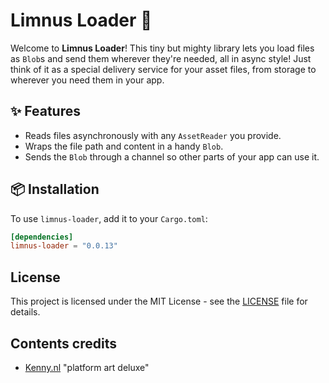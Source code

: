 # Limnus Loader 🧱

Welcome to **Limnus Loader**! This tiny but mighty library lets you load files as `Blob`s and send them wherever they're
needed, all in async style! Just think of it as a special delivery service for your asset files, 
from storage to wherever you need them in your app.

## ✨ Features

- Reads files asynchronously with any `AssetReader` you provide.
- Wraps the file path and content in a handy `Blob`.
- Sends the `Blob` through a channel so other parts of your app can use it.

## 📦 Installation

To use `limnus-loader`, add it to your `Cargo.toml`:

```toml
[dependencies]
limnus-loader = "0.0.13"
```

## License

This project is licensed under the MIT License - see the [LICENSE](LICENSE) file for details.

## Contents credits

- [Kenny.nl](https://kenney.nl/assets/platformer-art-deluxe) "platform art deluxe"
